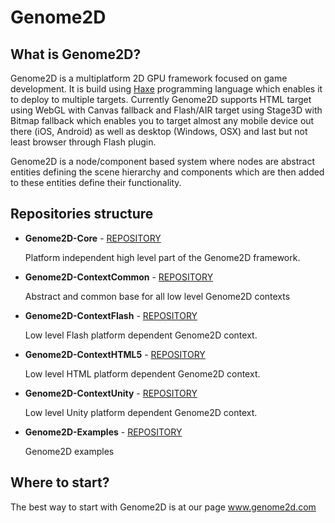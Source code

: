 Genome2D
========
What is Genome2D?
-----------------
Genome2D is a multiplatform 2D GPU framework focused on game development. It is build using [Haxe](www.haxe.org) programming language which enables it to deploy to multiple targets. Currently Genome2D supports HTML target using WebGL with Canvas fallback and Flash/AIR target using Stage3D with Bitmap fallback which enables you to target almost any mobile device out there (iOS, Android) as well as desktop (Windows, OSX) and last but not least browser through Flash plugin.

Genome2D is a node/component based system where nodes are abstract entities defining the scene hierarchy and components which are then added to these entities define their functionality.

Repositories structure
----------------------
* __Genome2D-Core__ - [REPOSITORY](https://github.com/pshtif/Genome2D-Core)

    Platform independent high level part of the Genome2D framework.
  
* __Genome2D-ContextCommon__ - [REPOSITORY](https://github.com/pshtif/Genome2D-ContextCommon)

    Abstract and common base for all low level Genome2D contexts
  
* __Genome2D-ContextFlash__ - [REPOSITORY](https://github.com/pshtif/Genome2D-ContextFlash)

    Low level Flash platform dependent Genome2D context.
  
* __Genome2D-ContextHTML5__ - [REPOSITORY](https://github.com/pshtif/Genome2D-ContextHTML5)

    Low level HTML platform dependent Genome2D context.
    
* __Genome2D-ContextUnity__ - [REPOSITORY](https://github.com/pshtif/Genome2D-ContextUnity)

    Low level Unity platform dependent Genome2D context.

* __Genome2D-Examples__ - [REPOSITORY](https://github.com/pshtif/Genome2D-Examples)

    Genome2D examples
    
Where to start?
---------------
The best way to start with Genome2D is at our page www.genome2d.com
